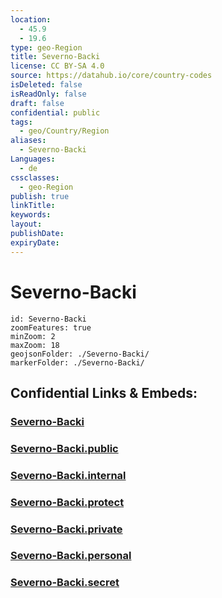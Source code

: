 ```yaml
---
location:
  - 45.9
  - 19.6
type: geo-Region
title: Severno-Backi
license: CC BY-SA 4.0
source: https://datahub.io/core/country-codes
isDeleted: false
isReadOnly: false
draft: false
confidential: public
tags:
  - geo/Country/Region
aliases:
  - Severno-Backi
Languages:
  - de
cssclasses:
  - geo-Region
publish: true
linkTitle:
keywords:
layout:
publishDate:
expiryDate:
---
```


# Severno-Backi

```leaflet
id: Severno-Backi
zoomFeatures: true 
minZoom: 2 
maxZoom: 18
geojsonFolder: ./Severno-Backi/
markerFolder: ./Severno-Backi/
```


## Confidential Links & Embeds: 

### [Severno-Backi](/_Standards/Earth/Continent/Europe/Europe~South/Serbia/districts~Serbia/Severno-Backi.md) 

### [Severno-Backi.public](/_public/Earth/Continent/Europe/Europe~South/Serbia/districts~Serbia/Severno-Backi.public.md) 

### [Severno-Backi.internal](/_internal/Earth/Continent/Europe/Europe~South/Serbia/districts~Serbia/Severno-Backi.internal.md) 

### [Severno-Backi.protect](/_protect/Earth/Continent/Europe/Europe~South/Serbia/districts~Serbia/Severno-Backi.protect.md) 

### [Severno-Backi.private](/_private/Earth/Continent/Europe/Europe~South/Serbia/districts~Serbia/Severno-Backi.private.md) 

### [Severno-Backi.personal](/_personal/Earth/Continent/Europe/Europe~South/Serbia/districts~Serbia/Severno-Backi.personal.md) 

### [Severno-Backi.secret](/_secret/Earth/Continent/Europe/Europe~South/Serbia/districts~Serbia/Severno-Backi.secret.md)

